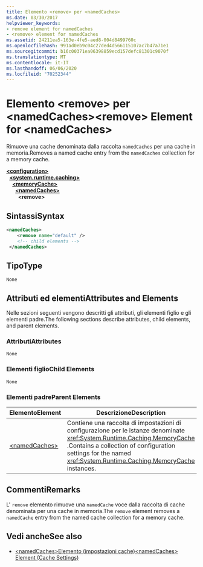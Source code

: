 ```yaml
---
title: Elemento <remove> per <namedCaches>
ms.date: 03/30/2017
helpviewer_keywords:
- remove element for namedCaches
- <remove> element for namedCaches
ms.assetid: 24211ea5-163e-4fe5-aed8-004d8499760c
ms.openlocfilehash: 991ad0eb9c04c27ded4d566115107ac7b47a71e1
ms.sourcegitcommit: b16c00371ea06398859ecd157defc81301c9070f
ms.translationtype: MT
ms.contentlocale: it-IT
ms.lasthandoff: 06/06/2020
ms.locfileid: "70252344"
---
```

# <a name="remove-element-for-namedcaches"></a><span data-ttu-id="2393d-102">Elemento \<remove> per \<namedCaches></span><span class="sxs-lookup"><span data-stu-id="2393d-102">\<remove> Element for \<namedCaches></span></span>
<span data-ttu-id="2393d-103">Rimuove una cache denominata dalla raccolta `namedCaches` per una cache in memoria.</span><span class="sxs-lookup"><span data-stu-id="2393d-103">Removes a named cache entry from the `namedCaches` collection for a memory cache.</span></span>  
  
[**\<configuration>**](../configuration-element.md)\
&nbsp;&nbsp;[**\<system.runtime.caching>**](system-runtime-caching-element-cache-settings.md)\
&nbsp;&nbsp;&nbsp;&nbsp;[**\<memoryCache>**](memorycache-element-cache-settings.md)\
&nbsp;&nbsp;&nbsp;&nbsp;&nbsp;&nbsp;[**\<namedCaches>**](namedcaches-element-cache-settings.md)\
&nbsp;&nbsp;&nbsp;&nbsp;&nbsp;&nbsp;&nbsp;&nbsp;**\<remove>**  
  
## <a name="syntax"></a><span data-ttu-id="2393d-104">Sintassi</span><span class="sxs-lookup"><span data-stu-id="2393d-104">Syntax</span></span>  
  
```xml  
<namedCaches>  
    <remove name="default" />  
    <!-- child elements -->  
 </namedCaches>  
```  
  
## <a name="type"></a><span data-ttu-id="2393d-105">Tipo</span><span class="sxs-lookup"><span data-stu-id="2393d-105">Type</span></span>  
 `None`  
  
## <a name="attributes-and-elements"></a><span data-ttu-id="2393d-106">Attributi ed elementi</span><span class="sxs-lookup"><span data-stu-id="2393d-106">Attributes and Elements</span></span>  
 <span data-ttu-id="2393d-107">Nelle sezioni seguenti vengono descritti gli attributi, gli elementi figlio e gli elementi padre.</span><span class="sxs-lookup"><span data-stu-id="2393d-107">The following sections describe attributes, child elements, and parent elements.</span></span>  
  
### <a name="attributes"></a><span data-ttu-id="2393d-108">Attributi</span><span class="sxs-lookup"><span data-stu-id="2393d-108">Attributes</span></span>  
 `None`  
  
### <a name="child-elements"></a><span data-ttu-id="2393d-109">Elementi figlio</span><span class="sxs-lookup"><span data-stu-id="2393d-109">Child Elements</span></span>  
 `None`  
  
### <a name="parent-elements"></a><span data-ttu-id="2393d-110">Elementi padre</span><span class="sxs-lookup"><span data-stu-id="2393d-110">Parent Elements</span></span>  
  
|<span data-ttu-id="2393d-111">Elemento</span><span class="sxs-lookup"><span data-stu-id="2393d-111">Element</span></span>|<span data-ttu-id="2393d-112">Descrizione</span><span class="sxs-lookup"><span data-stu-id="2393d-112">Description</span></span>|  
|-------------|-----------------|  
|[\<namedCaches>](namedcaches-element-cache-settings.md)|<span data-ttu-id="2393d-113">Contiene una raccolta di impostazioni di configurazione per le istanze denominate <xref:System.Runtime.Caching.MemoryCache> .</span><span class="sxs-lookup"><span data-stu-id="2393d-113">Contains a collection of configuration settings for the named <xref:System.Runtime.Caching.MemoryCache> instances.</span></span>|  
  
## <a name="remarks"></a><span data-ttu-id="2393d-114">Commenti</span><span class="sxs-lookup"><span data-stu-id="2393d-114">Remarks</span></span>  
 <span data-ttu-id="2393d-115">L' `remove` elemento rimuove una `namedCache` voce dalla raccolta di cache denominata per una cache in memoria.</span><span class="sxs-lookup"><span data-stu-id="2393d-115">The `remove` element removes a `namedCache` entry from the named cache collection for a memory cache.</span></span>  
  
## <a name="see-also"></a><span data-ttu-id="2393d-116">Vedi anche</span><span class="sxs-lookup"><span data-stu-id="2393d-116">See also</span></span>

- [<span data-ttu-id="2393d-117">\<namedCaches>Elemento (impostazioni cache)</span><span class="sxs-lookup"><span data-stu-id="2393d-117">\<namedCaches> Element (Cache Settings)</span></span>](namedcaches-element-cache-settings.md)
